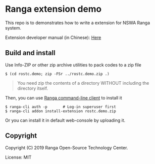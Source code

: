 # Ranga extension demo

This repo is to demonstrates how to write a extension for NSWA Ranga system.

Extension developer manual (in Chinese): [Here](https://glider0.github.io/doc.zh/devman-extensions.html)

## Build and install

Use Info-ZIP or other zip archive utilities to pack codes to a zip file

```
$ (cd rostc.demo; zip -FSr ../rostc.demo.zip .)
```

> You need zip the contents of a directory WITHOUT including the directory itself.

Then, you can use [Ranga command-line client](https://github.com/glider0/ranga-client/) to install it

```
$ ranga-cli auth -p       # Log-in superuser first
$ ranga-cli addon install-extension rostc.demo.zip
```

Or you can install it in default web-console by uploading it.

## Copyright

Copyright (C) 2019 Ranga Open-Source Technology Center.

License: MIT
